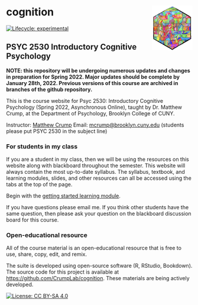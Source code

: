 # cognition <a href='https:/crumplab.github.io/cognition'><img src='man/figures/logo.png' align="right" height="120.5" /></a>

<!-- badges: start -->
[![Lifecycle: experimental](https://img.shields.io/badge/lifecycle-experimental-orange.svg)](https://www.tidyverse.org/lifecycle/#experimental)
<!-- badges: end -->


## PSYC 2530 Introductory Cognitive Psychology

**NOTE: this repository will be undergoing numerous updates and changes in preparation for Spring 2022. Major updates should be complete by January 28th, 2022. Previous versions of this course are archived in branches of the github repository.**

This is the course website for Psyc 2530: Introductory Cognitive Psychology (Spring 2022, Asynchronous Online), taught by Dr. Matthew Crump, at the Department of Psychology, Brooklyn College of CUNY. 

Instructor: [Matthew Crump](https://www.crumplab.com)
Email: [mcrump@brooklyn.cuny.edu](mcrump@brooklyn.cuny.edu) (students please put PSYC 2530 in the subject line)

### For students in my class

If you are a student in my class, then we will be using the resources on this website along with blackboard throughout the semester. This website will always contain the most up-to-date syllabus. The syllabus, textbook, and learning modules, slides, and other resources can all be accessed using the tabs at the top of the page.

Begin with the [getting started learning module](https:/crumplab.com/cognition/articles/modules/L0_Getting_Started.html).

If you have questions please email me. If you think other students have the same question, then please ask your question on the blackboard discussion board for this course.


### Open-educational resource

All of the course material is an open-educational resource that is free to use, share, copy, edit, and remix.

The suite is developed using open-source software (R, RStudio, Bookdown). The source code for this project is available at <https://github.com/CrumpLab/cognition>. These materials are being actively developed. 

[![License: CC BY-SA 4.0](https://img.shields.io/badge/License-CC%20BY--SA%204.0-lightgrey.svg)](https://creativecommons.org/licenses/by-sa/4.0/)

